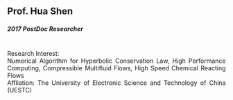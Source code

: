 ## Prof. Hua Shen
##### 2017 PostDoc Researcher

<div align="justify">
<br/>
Research Interest: <br/>
Numerical Algorithm for Hyperbolic Conservation Law, High Performance Computing, Compressible Multifluid Flows, High Speed Chemical Reacting Flows
<br/>
Affliation: The University of Electronic Science and Technology of China (UESTC)
</div>